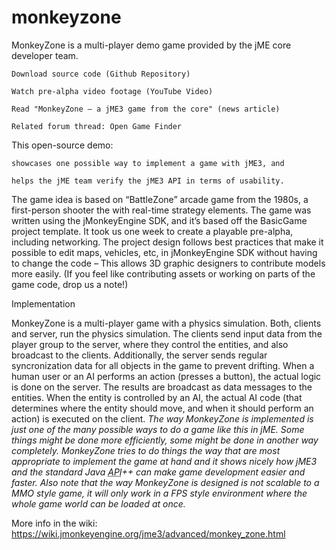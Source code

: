 # monkeyzone
MonkeyZone is a multi-player demo game provided by the jME core developer team.

    Download source code (Github Repository)

    Watch pre-alpha video footage (YouTube Video)

    Read "MonkeyZone – a jME3 game from the core" (news article)

    Related forum thread: Open Game Finder

This open-source demo:

    showcases one possible way to implement a game with jME3, and

    helps the jME team verify the jME3 API in terms of usability.

The game idea is based on “BattleZone” arcade game from the 1980s, a first-person shooter the with real-time strategy elements. The game was written using the jMonkeyEngine SDK, and it’s based off the BasicGame project template. It took us one week to create a playable pre-alpha, including networking. The project design follows best practices that make it possible to edit maps, vehicles, etc, in jMonkeyEngine SDK without having to change the code – This allows 3D graphic designers to contribute models more easily. (If you feel like contributing assets or working on parts of the game code, drop us a note!)

Implementation

MonkeyZone is a multi-player game with a physics simulation. Both, clients and server, run the physics simulation. The clients send input data from the player group to the server, where they control the entities, and also broadcast to the clients. Additionally, the server sends regular syncronization data for all objects in the game to prevent drifting. When a human user or an AI performs an action (presses a button), the actual logic is done on the server. The results are broadcast as data messages to the entities. When the entity is controlled by an AI, the actual AI code (that determines where the entity should move, and when it should perform an action) is executed on the client. _The way MonkeyZone is implemented is just one of the many possible ways to do a game like this in jME. Some things might be done more efficiently, some might be done in another way completely. MonkeyZone tries to do things the way that are most appropriate to implement the game at hand and it shows nicely how jME3 and the standard Java <abbr title="Application Programming Interface">API</abbr>++ can make game development easier and faster. Also note that the way MonkeyZone is designed is not scalable to a MMO style game, it will only work in a FPS style environment where the whole game world can be loaded at once._

More info in the wiki: https://wiki.jmonkeyengine.org/jme3/advanced/monkey_zone.html
